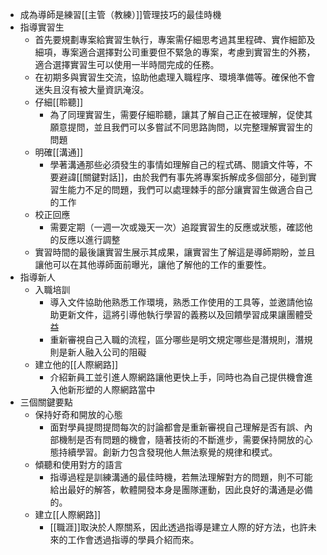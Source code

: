 - 成為導師是練習[[主管（教練）]]管理技巧的最佳時機
- 指導實習生
	- 首先要規劃專案給實習生執行，專案需仔細思考過其里程碑、實作細節及細項，專案適合選擇對公司重要但不緊急的專案，考慮到實習生的外務，適合選擇實習生可以使用一半時間完成的任務。
	- 在初期多與實習生交流，協助他處理入職程序、環境準備等。確保他不會迷失且沒有被大量資訊淹沒。
	- 仔細[[聆聽]]
		- 為了同理實習生，需要仔細聆聽，讓其了解自己正在被理解，促使其願意提問，並且我們可以多嘗試不同思路詢問，以完整理解實習生的問題
	- 明確[[溝通]]
		- 學著溝通那些必須發生的事情如理解自己的程式碼、閱讀文件等，不要避諱[[關鍵對話]]，由於我們有事先將專案拆解成多個部分，碰到實習生能力不足的問題，我們可以處理棘手的部分讓實習生做適合自己的工作
    - 校正回應
	    - 需要定期（一週一次或幾天一次）追蹤實習生的反應或狀態，確認他的反應以進行調整
	- 實習時間的最後讓實習生展示其成果，讓實習生了解這是導師期盼，並且讓他可以在其他導師面前曝光，讓他了解他的工作的重要性。
- 指導新人
	- 入職培訓
		- 導入文件協助他熟悉工作環境，熟悉工作使用的工具等，並邀請他協助更新文件，這將引導他執行學習的義務以及回饋學習成果讓團體受益
		- 重新審視自己入職的流程，區分哪些是明文規定哪些是潛規則，潛規則是新人融入公司的阻礙
	- 建立他的[[人際網路]]
		- 介紹新員工並引進人際網路讓他更快上手，同時也為自己提供機會進入他新形塑的人際網路當中
- 三個關鍵要點
	- 保持好奇和開放的心態
		- 面對學員提問提問每次的討論都會是重新審視自己理解是否有誤、內部機制是否有問題的機會，隨著技術的不斷進步，需要保持開放的心態持續學習。創新力包含發現他人無法察覺的規律和模式。
	- 傾聽和使用對方的語言
		- 指導過程是訓練溝通的最佳時機，若無法理解對方的問題，則不可能給出最好的解答，軟體開發本身是團隊運動，因此良好的溝通是必備的。
	- 建立[[人際網路]]
		- [[職涯]]取決於人際關系，因此透過指導是建立人際的好方法，也許未來的工作會透過指導的學員介紹而來。